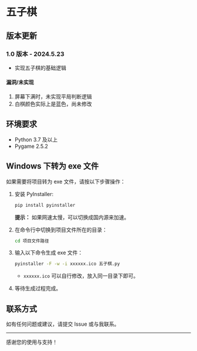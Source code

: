 # 五子棋

## 版本更新

### 1.0 版本 - 2024.5.23
- 实现五子棋的基础逻辑

#### 漏洞/未实现
1. 屏幕下满时，未实现平局判断逻辑
2. 白棋颜色实际上是蓝色，尚未修改

## 环境要求
- Python 3.7 及以上
- Pygame 2.5.2

## Windows 下转为 exe 文件

如果需要将项目转为 exe 文件，请按以下步骤操作：

1. 安装 PyInstaller:
    ```sh
    pip install pyinstaller
    ```
    **提示：** 如果网速太慢，可以切换成国内源来加速。

2. 在命令行中切换到项目文件所在的目录：
    ```sh
    cd 项目文件路径
    ```

3. 输入以下命令生成 exe 文件：
    ```sh
    pyinstaller -F -w -i xxxxxx.ico 五子棋.py
    ```
    - `xxxxxx.ico` 可以自行修改，放入同一目录下即可。

4. 等待生成过程完成。

## 联系方式
如有任何问题或建议，请提交 Issue 或与我联系。

---

感谢您的使用与支持！
